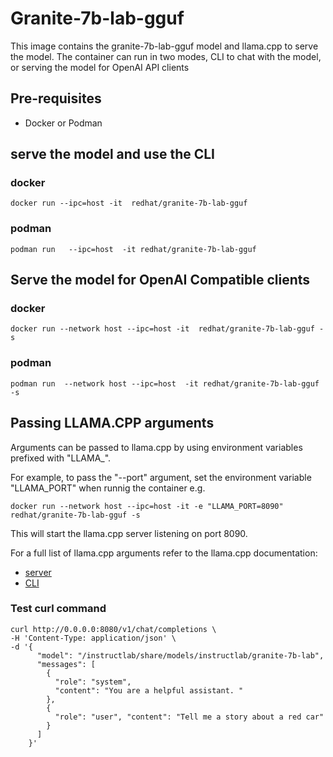 # Granite-7b-lab-gguf

This image contains the granite-7b-lab-gguf model and llama.cpp to serve the model.  The container can run in two modes, CLI to chat with the model, or serving the model for OpenAI API clients

## Pre-requisites

* Docker or Podman


## serve the model and use the CLI

### docker

`docker run --ipc=host -it  redhat/granite-7b-lab-gguf `

### podman

`podman run   --ipc=host  -it redhat/granite-7b-lab-gguf`

## Serve the model for OpenAI Compatible clients


### docker

`docker run --network host --ipc=host -it  redhat/granite-7b-lab-gguf -s `

### podman

`podman run  --network host --ipc=host  -it redhat/granite-7b-lab-gguf -s`


## Passing LLAMA.CPP arguments

Arguments can be passed to llama.cpp by using environment variables prefixed with "LLAMA_".

For example, to pass the "--port" argument, set the environment variable "LLAMA_PORT" when runnig the container e.g.

`docker run --network host --ipc=host -it -e "LLAMA_PORT=8090" redhat/granite-7b-lab-gguf -s`

This will start the llama.cpp server listening on port 8090.

For a full list of llama.cpp arguments refer to the llama.cpp documentation:

* [server](https://github.com/ggerganov/llama.cpp/blob/master/examples/server/README.md)
* [CLI](https://github.com/ggerganov/llama.cpp/blob/master/examples/main/README.md#common-options)

### Test curl command

```
curl http://0.0.0.0:8080/v1/chat/completions \
-H 'Content-Type: application/json' \
-d '{
      "model": "/instructlab/share/models/instructlab/granite-7b-lab",
      "messages": [
        {
          "role": "system",
          "content": "You are a helpful assistant. "
        },
        {
          "role": "user", "content": "Tell me a story about a red car"
        }
      ]
    }'
  ```